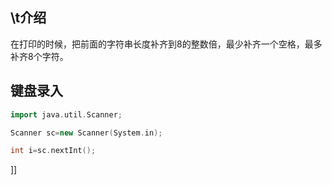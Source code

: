 ## \\t介绍

在打印的时候，把前面的字符串长度补齐到8的整数倍，最少补齐一个空格，最多补齐8个字符。

## 键盘录入

```C++
import java.util.Scanner;

Scanner sc=new Scanner(System.in);

int i=sc.nextInt();
```

]]